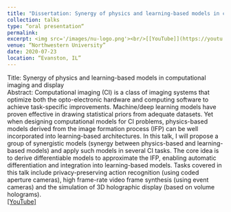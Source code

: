 ```yaml
---
title: "Dissertation: Synergy of physics and learning-based models in computational imaging and display"
collection: talks
type: “oral presentation“
permalink: 
excerpt: <img src='/images/nu-logo.png'><br/>[[YouTube]](https://youtu.be/VEJxdNok-K0) [[slides, 5.8MB]](https://winswang.github.io/files/defense-07-23-2020-compressed.pdf)
venue: “Northwestern University”
date: 2020-07-23
location: “Evanston, IL”
---
```

Title: Synergy of physics and learning-based models in computational imaging and display<br/>
Abstract: Computational imaging (CI) is a class of imaging systems that optimize both the opto-electronic hardware and computing software to achieve task-specific improvements. Machine/deep learning models have proven effective in drawing statistical priors from adequate datasets. Yet when designing computational models for CI problems, physics-based models derived from the image formation process (IFP) can be well incorporated into learning-based architectures. In this talk, I will propose a group of synergistic models (synergy between physics-based and learning-based models) and apply such models in several CI tasks. The core idea is to derive differentiable models to approximate the IFP, enabling automatic differentiation and integration into learning-based models. Tasks covered in this talk include privacy-preserving action recognition (using coded aperture cameras), high frame-rate video frame synthesis (using event cameras) and the simulation of 3D holographic display (based on volume holograms).<br/>
[[YouTube]](https://youtu.be/VEJxdNok-K0) 